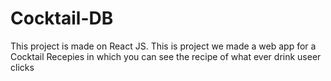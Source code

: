 # Cocktail-DB

This project is made on React JS.
This is project we made a web app for a Cocktail Recepies in which you can see the recipe of what ever drink useer clicks
